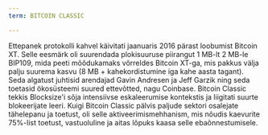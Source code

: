 ```yaml
---
term: BITCOIN CLASSIC

---
```

Ettepanek protokolli kahvel käivitati jaanuaris 2016 pärast loobumist Bitcoin XT. Selle eesmärk oli suurendada plokisuuruse piirangut 1 MB-lt 2 MB-le BIP109, mida peeti mõõdukamaks võrreldes Bitcoin XT-ga, mis pakkus välja palju suurema kasvu (8 MB + kahekordistumine iga kahe aasta tagant). Seda algatust juhtisid arendajad Gavin Andresen ja Jeff Garzik ning seda toetasid ökosüsteemi suured ettevõtted, nagu Coinbase. Bitcoin Classic tekkis Blocksize'i sõja intensiivse eskaleerumise kontekstis ja liigitati suurte blokeerijate leeri. Kuigi Bitcoin Classic pälvis paljude sektori osalejate tähelepanu ja toetust, oli selle aktiveerimismehhanism, mis nõudis kaevurite 75%-list toetust, vastuoluline ja aitas lõpuks kaasa selle ebaõnnestumisele.